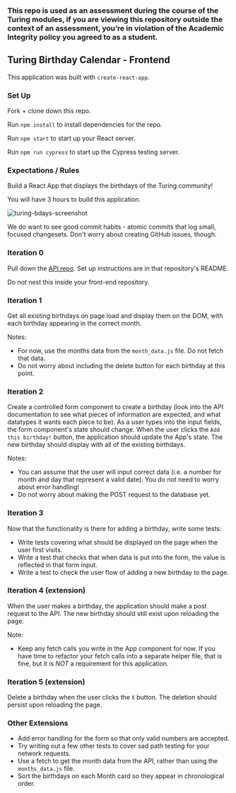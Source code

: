 ### This repo is used as an assessment during the course of the Turing modules, if you are viewing this repository outside the context of an assessment, you’re in violation of the Academic Integrity policy you agreed to as a student.

## Turing Birthday Calendar - Frontend

This application was built with `create-react-app`.

### Set Up

Fork + clone down this repo.

Run `npm install` to install dependencies for the repo.

Run `npm start` to start up your React server.

Run `npm run cypress` to start up the Cypress testing server.

### Expectations / Rules

Build a React App that displays the birthdays of the Turing community!

You will have 3 hours to build this application.

![turing-bdays-screenshot](https://user-images.githubusercontent.com/51416773/132622036-217cc0ad-da6b-464a-9b8a-f4bc015dbddb.png)

We do want to see good commit habits - atomic commits that log small, focused changesets. Don't worry about creating GitHub issues, though.

### Iteration 0

Pull down the [API repo](https://github.com/turingschool-examples/birthday-calendar-api). Set up instructions are in that repository's README.

Do *not* nest this inside your front-end repository.

### Iteration 1

Get all existing birthdays on page load and display them on the DOM, with each birthday appearing in the correct month. 

Notes:  
- For now, use the months data from the `month_data.js` file. Do not fetch that data. 
- Do not worry about including the delete button for each birthday at this point.

### Iteration 2

Create a controlled form component to create a birthday (look into the API documentation to see what pieces of information are expected, and what datatypes it wants each piece to be). As a user types into the input fields, the form component's state should change.  When the user clicks the `Add this birthday!` button, the application should update the App's state.  The new birthday should display with all of the existing birthdays. 

Notes:  
- You can assume that the user will input correct data (i.e. a number for month and day that represent a valid date). You do not need to worry about error handling!  
- Do not worry about making the POST request to the database yet.  

### Iteration 3

Now that the functionality is there for adding a birthday, write some tests:
* Write tests covering what should be displayed on the page when the user first visits.
* Write a test that checks that when data is put into the form, the value is reflected in that form input.
* Write a test to check the user flow of adding a new birthday to the page.

### Iteration 4 (extension)

When the user makes a birthday, the application should make a post request to the API. The new birthday should still exist upon reloading the page.

Note:  
- Keep any fetch calls you write in the App component for now. If you have time to refactor your fetch calls into a separate helper file, that is fine, but it is *NOT* a requirement for this application.

### Iteration 5 (extension)

Delete a birthday when the user clicks the `X` button.  The deletion should persist upon reloading the page.

### Other Extensions
* Add error handling for the form so that only valid numbers are accepted. 
* Try writing out a few other tests to cover sad path testing for your network requests.
* Use a fetch to get the month data from the API, rather than using the `months_data.js` file.
* Sort the birthdays on each Month card so they appear in chronological order.
